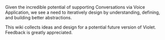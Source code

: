 Given the incredible potential of supporting Conversations via Voice Application, we see a need to iteratively design by understanding, defining, and building better abstractions.

This wiki collects ideas and design for a potential future version of Violet. Feedback is greatly appreciated.